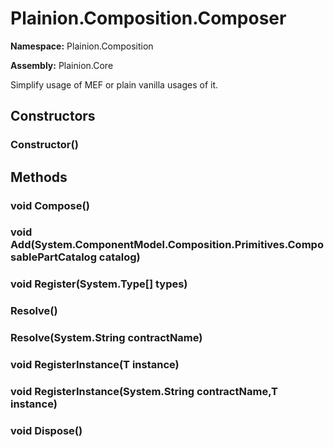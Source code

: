 
# Plainion.Composition.Composer

**Namespace:** Plainion.Composition

**Assembly:** Plainion.Core

Simplify usage of MEF or plain vanilla usages of it.


## Constructors

### Constructor()


## Methods

### void Compose()

### void Add(System.ComponentModel.Composition.Primitives.ComposablePartCatalog catalog)

### void Register(System.Type[] types)

###  Resolve()

###  Resolve(System.String contractName)

### void RegisterInstance(T instance)

### void RegisterInstance(System.String contractName,T instance)

### void Dispose()
